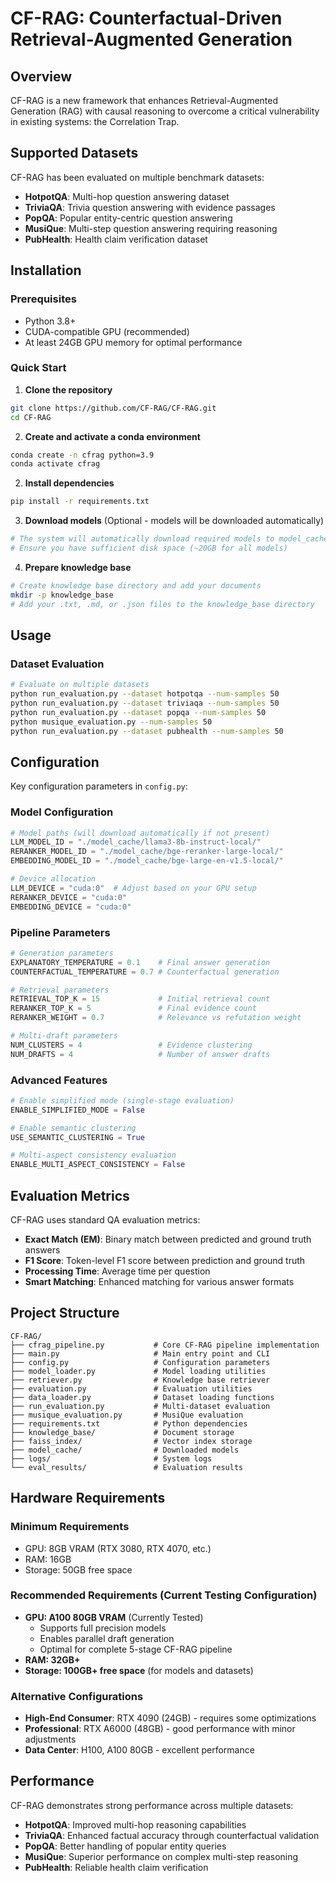 # CF-RAG: Counterfactual-Driven Retrieval-Augmented Generation

## Overview

CF-RAG is a new framework that enhances Retrieval-Augmented Generation (RAG) with causal reasoning to overcome a critical vulnerability in existing systems: the Correlation Trap.


## Supported Datasets

CF-RAG has been evaluated on multiple benchmark datasets:

- **HotpotQA**: Multi-hop question answering dataset
- **TriviaQA**: Trivia question answering with evidence passages
- **PopQA**: Popular entity-centric question answering
- **MusiQue**: Multi-step question answering requiring reasoning
- **PubHealth**: Health claim verification dataset


## Installation

### Prerequisites

- Python 3.8+
- CUDA-compatible GPU (recommended)
- At least 24GB GPU memory for optimal performance

### Quick Start

1. **Clone the repository**
```bash
git clone https://github.com/CF-RAG/CF-RAG.git
cd CF-RAG
```

2. **Create and activate a conda environment**
```bash
conda create -n cfrag python=3.9
conda activate cfrag
```

2. **Install dependencies**
```bash
pip install -r requirements.txt
```

3. **Download models** (Optional - models will be downloaded automatically)
```bash
# The system will automatically download required models to model_cache/
# Ensure you have sufficient disk space (~20GB for all models)
```

4. **Prepare knowledge base**
```bash
# Create knowledge base directory and add your documents
mkdir -p knowledge_base
# Add your .txt, .md, or .json files to the knowledge_base directory
```

## Usage

### Dataset Evaluation

```bash
# Evaluate on multiple datasets
python run_evaluation.py --dataset hotpotqa --num-samples 50
python run_evaluation.py --dataset triviaqa --num-samples 50
python run_evaluation.py --dataset popqa --num-samples 50
python musique_evaluation.py --num-samples 50
python run_evaluation.py --dataset pubhealth --num-samples 50
```

## Configuration

Key configuration parameters in `config.py`:

### Model Configuration
```python
# Model paths (will download automatically if not present)
LLM_MODEL_ID = "./model_cache/llama3-8b-instruct-local/"
RERANKER_MODEL_ID = "./model_cache/bge-reranker-large-local/"
EMBEDDING_MODEL_ID = "./model_cache/bge-large-en-v1.5-local/"

# Device allocation
LLM_DEVICE = "cuda:0"  # Adjust based on your GPU setup
RERANKER_DEVICE = "cuda:0"
EMBEDDING_DEVICE = "cuda:0"
```

### Pipeline Parameters
```python
# Generation parameters
EXPLANATORY_TEMPERATURE = 0.1    # Final answer generation
COUNTERFACTUAL_TEMPERATURE = 0.7 # Counterfactual generation

# Retrieval parameters
RETRIEVAL_TOP_K = 15             # Initial retrieval count
RERANKER_TOP_K = 5               # Final evidence count
RERANKER_WEIGHT = 0.7            # Relevance vs refutation weight

# Multi-draft parameters
NUM_CLUSTERS = 4                 # Evidence clustering
NUM_DRAFTS = 4                   # Number of answer drafts
```

### Advanced Features
```python
# Enable simplified mode (single-stage evaluation)
ENABLE_SIMPLIFIED_MODE = False

# Enable semantic clustering
USE_SEMANTIC_CLUSTERING = True

# Multi-aspect consistency evaluation
ENABLE_MULTI_ASPECT_CONSISTENCY = False
```

## Evaluation Metrics

CF-RAG uses standard QA evaluation metrics:

- **Exact Match (EM)**: Binary match between predicted and ground truth answers
- **F1 Score**: Token-level F1 score between prediction and ground truth
- **Processing Time**: Average time per question
- **Smart Matching**: Enhanced matching for various answer formats

## Project Structure

```
CF-RAG/
├── cfrag_pipeline.py           # Core CF-RAG pipeline implementation
├── main.py                     # Main entry point and CLI
├── config.py                   # Configuration parameters
├── model_loader.py             # Model loading utilities
├── retriever.py                # Knowledge base retriever
├── evaluation.py               # Evaluation utilities
├── data_loader.py              # Dataset loading functions
├── run_evaluation.py           # Multi-dataset evaluation
├── musique_evaluation.py       # MusiQue evaluation
├── requirements.txt            # Python dependencies
├── knowledge_base/             # Document storage
├── faiss_index/                # Vector index storage
├── model_cache/                # Downloaded models
├── logs/                       # System logs
└── eval_results/               # Evaluation results
```

## Hardware Requirements

### Minimum Requirements
- GPU: 8GB VRAM (RTX 3080, RTX 4070, etc.)
- RAM: 16GB
- Storage: 50GB free space

### Recommended Requirements (Current Testing Configuration)
- **GPU: A100 80GB VRAM**  (Currently Tested)
  - Supports full precision models
  - Enables parallel draft generation
  - Optimal for complete 5-stage CF-RAG pipeline
- **RAM: 32GB+**
- **Storage: 100GB+ free space** (for models and datasets)

### Alternative Configurations
- **High-End Consumer**: RTX 4090 (24GB) - requires some optimizations
- **Professional**: RTX A6000 (48GB) - good performance with minor adjustments
- **Data Center**: H100, A100 80GB - excellent performance

## Performance

CF-RAG demonstrates strong performance across multiple datasets:

- **HotpotQA**: Improved multi-hop reasoning capabilities
- **TriviaQA**: Enhanced factual accuracy through counterfactual validation
- **PopQA**: Better handling of popular entity queries
- **MusiQue**: Superior performance on complex multi-step reasoning
- **PubHealth**: Reliable health claim verification
